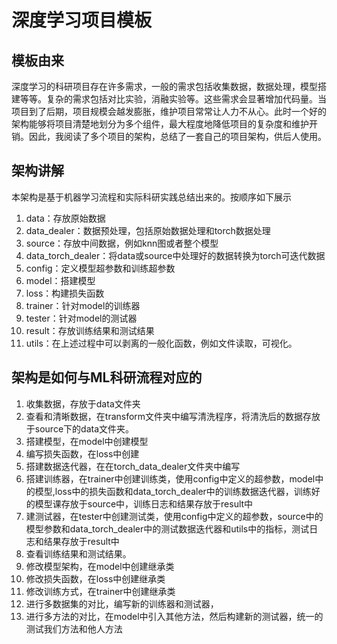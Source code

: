 # 深度学习项目模板
## 模板由来
深度学习的科研项目存在许多需求，一般的需求包括收集数据，数据处理，模型搭建等等。复杂的需求包括对比实验，消融实验等。这些需求会显著增加代码量。当项目到了后期，项目规模会越发膨胀，维护项目常常让人力不从心。此时一个好的架构能够将项目清楚地划分为多个组件，最大程度地降低项目的复杂度和维护开销。因此，我阅读了多个项目的架构，总结了一套自己的项目架构，供后人使用。
## 架构讲解
本架构是基于机器学习流程和实际科研实践总结出来的。按顺序如下展示
1. data：存放原始数据
2. data_dealer：数据预处理，包括原始数据处理和torch数据处理
3. source：存放中间数据，例如knn图或者整个模型 
4. data_torch_dealer：将data或source中处理好的数据转换为torch可迭代数据
5. config：定义模型超参数和训练超参数
6. model：搭建模型
7. loss：构建损失函数
8. trainer：针对model的训练器
9. tester：针对model的测试器
10. result：存放训练结果和测试结果
11. utils：在上述过程中可以剥离的一般化函数，例如文件读取，可视化。
## 架构是如何与ML科研流程对应的
1. 收集数据，存放于data文件夹
2. 查看和清晰数据，在transform文件夹中编写清洗程序，将清洗后的数据存放于source下的data文件夹。
3. 搭建模型，在model中创建模型
4. 编写损失函数，在loss中创建
5. 搭建数据迭代器，在在torch_data_dealer文件夹中编写
6. 搭建训练器，在trainer中创建训练类，使用config中定义的超参数，model中的模型,loss中的损失函数和data_torch_dealer中的训练数据迭代器，训练好的模型课存放于source中，训练日志和结果存放于result中
7. 建测试器，在tester中创建测试类，使用config中定义的超参数，source中的模型参数和data_torch_dealer中的测试数据迭代器和utils中的指标，测试日志和结果存放于result中
8. 查看训练结果和测试结果。
9. 修改模型架构，在model中创建继承类
10. 修改损失函数，在loss中创建继承类
11. 修改训练方式，在trainer中创建继承类
12. 进行多数据集的对比，编写新的训练器和测试器，
13. 进行多方法的对比，在model中引入其他方法，然后构建新的测试器，统一的测试我们方法和他人方法